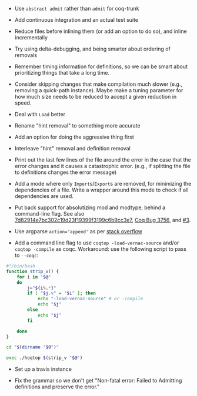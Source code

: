 * Use `abstract admit` rather than `admit` for coq-trunk

* Add continuous integration and an actual test suite

* Reduce files before inlining them (or add an option to do so), and
  inline incrementally

* Try using delta-debugging, and being smarter about ordering of
  removals

* Remember timing information for definitions, so we can be smart
  about prioritizing things that take a long time.

* Consider skipping changes that make compilation much slower (e.g.,
  removing a quick-path instance).  Maybe make a tuning parameter for
  how much size needs to be reduced to accept a given reduction in
  speed.

* Deal with `Load` better

* Rename "hint removal" to something more accurate

* Add an option for doing the aggressive thing first

* Interleave "hint" removal and definition removal

* Print out the last few lines of the file around the error in the
  case that the error changes and it causes a catastrophic
  error. (e.g., if splitting the file to definitions changes the error
  message)

* Add a mode where only `Import`s/`Export`s are removed, for
  minimizing the dependencies of a file.  Write a wrapper around this
  mode to check if all dependencies are used.

* Put back support for absolutizing mod and modtype, behind a
  command-line flag.  See also [7d82914e7bc302c19d23f19399f3199c6b9cc3e7](https://github.com/JasonGross/coq-bug-finder/commit/7d82914e7bc302c19d23f19399f3199c6b9cc3e7),
  [Coq Bug 3756](https://coq.inria.fr/bugs/show_bug.cgi?id=3756), and [#3](https://github.com/JasonGross/coq-bug-finder/issues/3).

* Use argparse `action='append'` as per
  [stack overflow](http://stackoverflow.com/questions/26768253/how-can-i-make-pythons-argparse-accept-any-number-of-r-a-bs-and-aggregate-t?noredirect=1#comment42119360_26768253)

* Add a command line flag to use `coqtop -load-vernac-source` and/or
  `coqtop -compile` as coqc.  Workaround: use the following script to
  pass to `--coqc`:

```bash
#!/bin/bash
function strip_v() {
    for i in "$@"
    do
        j="${i%.*}"
        if [ "$j.v" = "$i" ]; then
            echo "-load-vernac-source" # or -compile
            echo "$j"
        else
            echo "$j"
        fi

    done
}

cd "$(dirname "$0")"

exec ./hoqtop $(strip_v "$@")
```

* Set up a travis instance

* Fix the grammar so we don't get "Non-fatal error: Failed to
  Admitting definitions and preserve the error."
